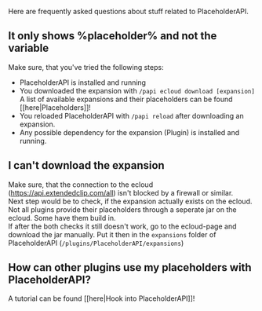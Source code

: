 Here are frequently asked questions about stuff related to PlaceholderAPI.

## It only shows %placeholder% and not the variable
Make sure, that you've tried the following steps:
- PlaceholderAPI is installed and running
- You downloaded the expansion with `/papi ecloud download [expansion]`  
A list of available expansions and their placeholders can be found [[here|Placeholders]]!
- You reloaded PlaceholderAPI with `/papi reload` after downloading an expansion.
- Any possible dependency for the expansion (Plugin) is installed and running.

## I can't download the expansion
Make sure, that the connection to the ecloud (https://api.extendedclip.com/all) isn't blocked by a firewall or similar.  
Next step would be to check, if the expansion actually exists on the ecloud. Not all plugins provide their placeholders through a seperate jar on the ecloud. Some have them build in.  
If after the both checks it still doesn't work, go to the ecloud-page and download the jar manually. Put it then in the `expansions` folder of PlaceholderAPI (`/plugins/PlaceholderAPI/expansions`)

## How can other plugins use my placeholders with PlaceholderAPI?
A tutorial can be found [[here|Hook into PlaceholderAPI]]!